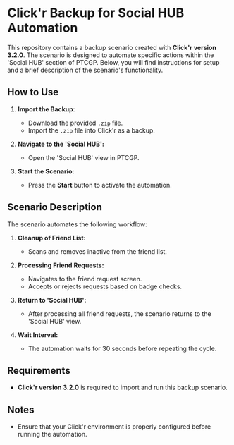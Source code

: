 # Click'r Backup for Social HUB Automation

This repository contains a backup scenario created with **Click'r version 3.2.0**. The scenario is designed to automate specific actions within the 'Social HUB' section of PTCGP. Below, you will find instructions for setup and a brief description of the scenario's functionality.

## How to Use

1. **Import the Backup**:

   - Download the provided `.zip` file.
   - Import the `.zip` file into Click'r as a backup.

2. **Navigate to the 'Social HUB':**

   - Open the 'Social HUB' view in PTCGP.

3. **Start the Scenario:**

   - Press the **Start** button to activate the automation.

## Scenario Description

The scenario automates the following workflow:

1. **Cleanup of Friend List:**

   - Scans and removes inactive from the friend list.

2. **Processing Friend Requests:**

   - Navigates to the friend request screen.
   - Accepts or rejects requests based on badge checks.

3. **Return to 'Social HUB':**

   - After processing all friend requests, the scenario returns to the 'Social HUB' view.

4. **Wait Interval:**

   - The automation waits for 30 seconds before repeating the cycle.

## Requirements

- **Click'r version 3.2.0** is required to import and run this backup scenario.

## Notes

- Ensure that your Click'r environment is properly configured before running the automation.



